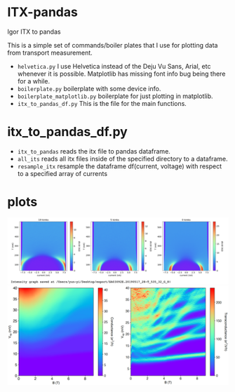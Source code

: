 # ITX-pandas
Igor ITX to pandas

This is a simple set of commands/boiler plates that I use for plotting data from transport measurement. 
- `helvetica.py` I use Helvetica instead of the Deju Vu Sans, Arial, etc whenever it is possible. Matplotlib has missing font info bug being there for a while. 
- `boilerplate.py`	boilerplate with some device info. 
- `boilerplate_matplotlib.py`	boilerplate for just plotting in matplotlib. 
- `itx_to_pandas_df.py` This is the file for the main functions. 

# itx_to_pandas_df.py 
- `itx_to_pandas` reads the itx file to pandas dataframe. 
- `all_its` reads all itx files inside of the specified directory to a dataframe. 
- `resample_itx` resample the dataframe df(current, voltage) with respect to a specified array of currents 

# plots 
![Alt text](result.png?raw=true "Title")
![Alt text](result2.png?raw=true "Title")

